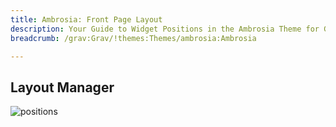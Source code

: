 ```yaml
---
title: Ambrosia: Front Page Layout
description: Your Guide to Widget Positions in the Ambrosia Theme for Grav
breadcrumb: /grav:Grav/!themes:Themes/ambrosia:Ambrosia

---
```


Layout Manager
-----

![positions](assets/outline_home.png)

